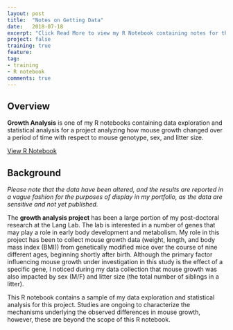 ```yaml
---
layout: post
title:  "Notes on Getting Data"
date:   2018-07-18
excerpt: "Click Read More to view my R Notebook containing notes for the Getting and Cleaning Data Coursera Course that is part of the Data Science Specialization, offered by John's Hopkins University"
project: false
training: true
feature: 
tag:
- training
- R notebook
comments: true
---
```


## Overview
<b>Growth Analysis</b> is one of my R notebooks containing data exploration and statistical analysis for a project analyzing how mouse growth changed over a period of time with respect to mouse genotype, sex, and litter size.  

<div markdown="0"><a href="http://juliemocko.com/notebooks/growth-analysis/" class="btn btn-info">View R Notebook</a></div> 

## Background
*Please note that the data have been altered, and the results are reported in a vague fashion for the purposes of display in my portfolio, as the data are sensitive and not yet published.*

The **growth analysis project** has been a large portion of my post-doctoral research at the Lang Lab.  The lab is interested in a number of genes that may play a role in early body development and metabolism.  My role in this project has been to collect mouse growth data (weight, length, and body mass index (BMI)) from genetically modified mice over the course of nine different ages, beginning shortly after birth.  Although the primary factor influencing mouse growth under investigation in this study is the effect of a specific gene, I noticed during my data collection that mouse growth was also impacted by sex (M/F) and litter size (the total number of siblings in a litter).  

This R notebook contains a sample of my data exploration and statistical analysis for this project.  Studies are ongoing to characterize the mechanisms underlying the observed differences in mouse growth, however, these are beyond the scope of this R notebook. 

